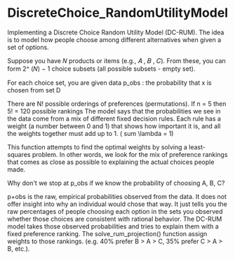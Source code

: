# DiscreteChoice_RandomUtilityModel
Implementing a Discrete Choice Random Utility Model (DC-RUM). The idea is to model how people choose among different alternatives when given a set of options.

Suppose you have 𝑁 products or items (e.g., 𝐴 , 𝐵 , 𝐶). From these, you can form 2^ (𝑁) − 1 choice subsets (all possible subsets - empty set). 

For each choice set, you are given data p_obs : the probability that x is chosen from set D

There are N! possible orderings of preferences (permutations). If n = 5 then 5! = 120 possible rankings
The model says that the probabilities we see in the data come from a mix of different fixed decision rules. 
Each rule has a weight (a number between 0 and 1) that shows how important it is, and all the weights together must add up to 1. ( sum \lambda = 1)

This function attempts to find the optimal weights   by solving a least-squares problem. 
In other words, we look for the mix of preference rankings that comes as close as possible to explaining the actual choices people made. 

Why don't we stop at p_obs if we know the probability of choosing A, B, C? 

p+obs is the raw, empirical probabilities observed from the data. It does not offer insight into why an individual would chose that way. It just tells you the raw percentages of people choosing each option in the sets you observed whether those choices are consistent with rational behavior. The DC-RUM model takes those observed probabilities and tries to explain them with a fixed preference ranking. The solve_rum_projection() function assign weights to those rankings. (e.g. 40% prefer B > A > C, 35% prefer C > A > B, etc.).
